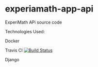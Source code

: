 # experiamath-app-api

ExperiMath APi source code

Technologies Used: 

Docker

Travis CI [![Build Status](https://travis-ci.com/titan-65/experiamath-app-api.svg?branch=main)](https://travis-ci.com/titan-65/experiamath-app-api)

Django